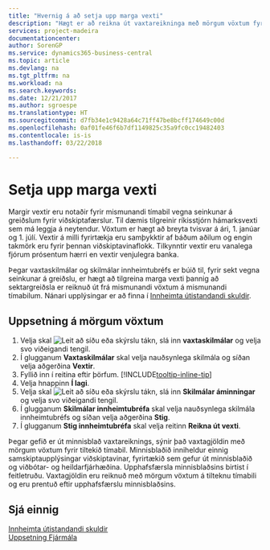 ```yaml
---
title: "Hvernig á að setja upp marga vexti"
description: "Hægt er að reikna út vaxtareikninga með mörgum vöxtum fyrir tiltekið tímabil. Vaxtaútreikningar er svipaðir fyrir öll fjárhagsgjöld, með aðeins breytingum á vöxtum fyrir tiltekið tímabil."
services: project-madeira
documentationcenter: 
author: SorenGP
ms.service: dynamics365-business-central
ms.topic: article
ms.devlang: na
ms.tgt_pltfrm: na
ms.workload: na
ms.search.keywords: 
ms.date: 12/21/2017
ms.author: sgroespe
ms.translationtype: HT
ms.sourcegitcommit: d7fb34e1c9428a64c71ff47be8bcff174649c00d
ms.openlocfilehash: 0af01fe46f6b7df1149825c35a9fc0cc19482403
ms.contentlocale: is-is
ms.lasthandoff: 03/22/2018

---
```

# <a name="set-up-multiple-interest-rates"></a>Setja upp marga vexti
Margir vextir eru notaðir fyrir mismunandi tímabil vegna seinkunar á greiðslum fyrir viðskiptafærslur. Til dæmis tilgreinir ríkisstjórn hámarksvexti sem má leggja á neytendur. Vöxtum er hægt að breyta tvisvar á ári, 1. janúar og 1. júlí. Vextir á milli fyrirtækja eru samþykktir af báðum aðilum og engin takmörk eru fyrir þennan viðskiptavinaflokk. Tilkynntir vextir eru vanalega fjórum prósentum hærri en vextir venjulegra banka.

Þegar vaxtaskilmálar og skilmálar innheimtubréfs er búið til, fyrir sekt vegna seinkunar á greiðslu, er hægt að tilgreina marga vexti þannig að sektargreiðsla er reiknuð út frá mismunandi vöxtum á mismunandi tímabilum. Nánari upplýsingar er að finna í [Innheimta útistandandi skuldir](receivables-collect-outstanding-balances.md).

## <a name="to-set-up-multiple-interest-rates"></a>Uppsetning á mörgum vöxtum  
1.  Velja skal ![Leit að síðu eða skýrslu](media/ui-search/search_small.png "Leit að síðu eða skýrslu táknið") tákn, slá inn **vaxtaskilmálar** og velja svo viðeigandi tengil.  
2.  Í glugganum **Vaxtaskilmálar** skal velja nauðsynlega skilmála og síðan velja aðgerðina **Vextir**.  
3.  Fyllið inn í reitina eftir þörfum. [!INCLUDE[tooltip-inline-tip](includes/tooltip-inline-tip_md.md)]
4.  Velja hnappinn **Í lagi**.  
5.  Velja skal ![Leit að síðu eða skýrslu](media/ui-search/search_small.png "Leit að síðu eða skýrslu táknið") tákn, slá inn **Skilmálar áminningar** og velja svo viðeigandi tengil.  
6.  Í glugganum **Skilmálar innheimtubréfa** skal velja nauðsynlega skilmála innheimtubréfs og síðan velja aðgerðina **Stig**.  
7.  Í glugganum **Stig innheimtubréfa** skal velja reitinn **Reikna út vexti**.  

Þegar gefið er út minnisblað vaxtareiknings, sýnir það vaxtagjöldin með mörgum vöxtum fyrir tiltekið tímabil. Minnisblaðið inniheldur einnig samskiptaupplýsingar viðskiptavinar, fyrirtækið sem gefur út minnisblaðið og viðbótar- og heildarfjárhæðina. Upphafsfærsla minnisblaðsins birtist í feitletruðu. Vaxtagjöldin eru reiknuð með mörgum vöxtum á tilteknu tímabili og eru prentuð eftir upphafsfærslu minnisblaðsins.  

## <a name="see-also"></a>Sjá einnig  
[Innheimta útistandandi skuldir](receivables-collect-outstanding-balances.md)  
[Uppsetning Fjármála](finance-setup-finance.md)

